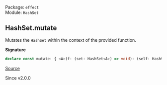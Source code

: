 Package: `effect`<br />
Module: `HashSet`<br />

## HashSet.mutate

Mutates the `HashSet` within the context of the provided function.

**Signature**

```ts
declare const mutate: { <A>(f: (set: HashSet<A>) => void): (self: HashSet<A>) => HashSet<A>; <A>(self: HashSet<A>, f: (set: HashSet<A>) => void): HashSet<A>; }
```

[Source](https://github.com/Effect-TS/effect/tree/main/packages/effect/src/HashSet.ts#L153)

Since v2.0.0